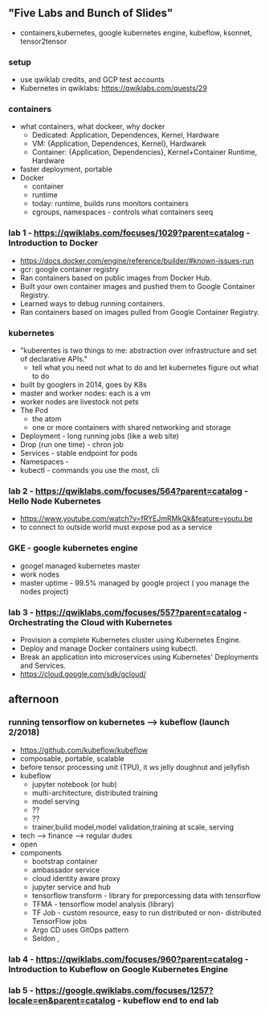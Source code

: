 ## "Five Labs and Bunch of Slides"
* containers,kubernetes, google kubernetes engine, kubeflow, ksonnet, tensor2tensor

### setup
* use qwiklab credits, and GCP test accounts
* Kubernetes in qwiklabs: https://qwiklabs.com/quests/29

### containers
* what containers, what dockeer, why docker
  * Dedicated: Application, Dependences, Kernel, Hardware
  * VM: {Application, Dependences, Kernel}, Hardwarek
  * Container: {Application, Dependencies}, Kernel+Container Runtime, Hardware
* faster deployment, portable
* Docker
  * container
  * runtime
  * today: runtime, builds runs monitors containers
  * cgroups, namespaces - controls what containers seeq

### lab 1 - https://qwiklabs.com/focuses/1029?parent=catalog - Introduction to Docker
* https://docs.docker.com/engine/reference/builder/#known-issues-run
* gcr: google container registry
* Ran containers based on public images from Docker Hub.
* Built your own container images and pushed them to Google Container Registry.
* Learned ways to debug running containers.
* Ran containers based on images pulled from Google Container Registry.

### kubernetes
* "kuberentes is two things to me: abstraction over infrastructure and set of declarative APIs."
  * tell what you need not what to do and let kubernetes figure out what to do
* built by googlers in 2014, goes by K8s
* master and worker nodes: each is a vm
* worker nodes are livestock not pets
* The Pod
  * the atom
  * one or more containers with shared networking and storage
* Deployment - long running jobs (like a web site)
* Drop (run one time) - chron job
* Services - stable endpoint for pods
* Namespaces - 
* kubectl - commands you use the most, cli

### lab 2 - https://qwiklabs.com/focuses/564?parent=catalog - Hello Node Kubernetes

* https://www.youtube.com/watch?v=fRYEJmRMkQk&feature=youtu.be
* to connect to outside world must expose pod as a service

### GKE - google kubernetes engine
* googel managed kubernetes master
* work nodes
* master uptime - 99.5% managed by google project ( you manage the nodes project)

### lab 3 - https://qwiklabs.com/focuses/557?parent=catalog - Orchestrating the Cloud with Kubernetes
* Provision a complete Kubernetes cluster using Kubernetes Engine.
* Deploy and manage Docker containers using kubectl.
* Break an application into microservices using Kubernetes' Deployments and Services.
* https://cloud.google.com/sdk/gcloud/

## afternoon

### running tensorflow on kubernetes --> kubeflow (launch 2/2018)
* https://github.com/kubeflow/kubeflow
* composable, portable, scalable
* before tensor processing unit (TPU), it ws jelly doughnut and jellyfish
* kubeflow
  * jupyter notebook (or hub)
  * multi-architecture, distributed training
  * model serving
  * ??
  * ??
  * trainer,build model,model validation,training at scale, serving
* tech --> finance --> regular dudes
* open
* components
  * bootstrap container
  * ambassador service
  * cloud identity aware proxy
  * jupyter service and hub
  * tensorflow transform - library for preporcessing data with tensorflow
  * TFMA - tensorflow model analysis (library)
  * TF Job - custom resource, easy to run distributed or non- distributed TensorFlow jobs
  * Argo CD uses GitOps pattern
  * Seldon , 
  
### lab 4 - https://qwiklabs.com/focuses/960?parent=catalog - Introduction to Kubeflow on Google Kubernetes Engine

### lab 5 - https://google.qwiklabs.com/focuses/1257?locale=en&parent=catalog - kubeflow end to end lab

